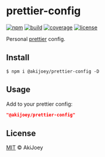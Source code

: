 # prettier-config

[![npm][npm-image]][npm-url]
[![build][build-image]][build-url]
[![coverage][coverage-image]][coverage-url]
[![license][license-image]][license-url]

Personal [prettier](https://github.com/prettier/prettier) config.

## Install

`$ npm i @akijoey/prettier-config -D`

## Usage

Add to your prettier config:

```json
"@akijoey/prettier-config"
```

## License

[MIT][license-url] © AkiJoey

[npm-image]: https://img.shields.io/npm/v/@akijoey/prettier-config
[npm-url]: https://www.npmjs.com/package/@akijoey/prettier-config
[build-image]: https://img.shields.io/github/actions/workflow/status/akijoey/prettier-config/build.yml
[build-url]: https://github.com/akijoey/prettier-config/actions/workflows/build.yml
[coverage-image]: https://img.shields.io/codecov/c/gh/akijoey/prettier-config
[coverage-url]: https://codecov.io/gh/akijoey/prettier-config
[license-image]: https://img.shields.io/github/license/akijoey/prettier-config
[license-url]: https://github.com/akijoey/prettier-config/blob/main/LICENSE
